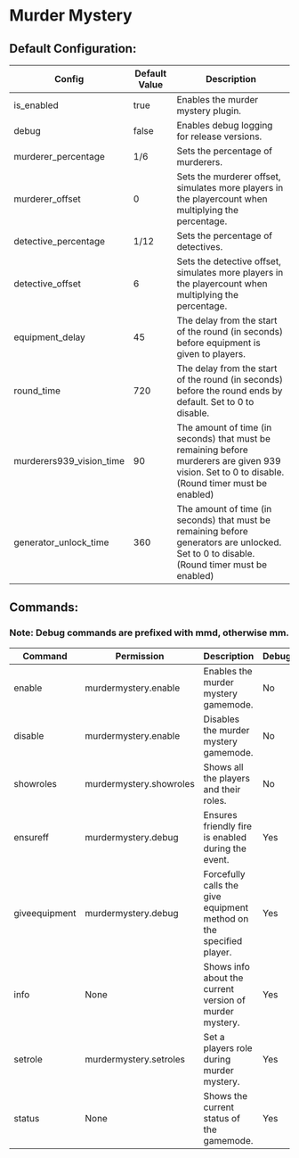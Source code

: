 ﻿# Murder Mystery
## Default Configuration:

| Config | Default Value | Description |
|---|---|---|
| is_enabled | true | Enables the murder mystery plugin. |
| debug | false | Enables debug logging for release versions. |
| murderer_percentage | 1/6 | Sets the percentage of murderers. |
| murderer_offset | 0 | Sets the murderer offset, simulates more players in the playercount when multiplying the percentage. |
| detective_percentage | 1/12 | Sets the percentage of detectives. |
| detective_offset | 6 | Sets the detective offset, simulates more players in the playercount when multiplying the percentage. |
| equipment_delay | 45 | The delay from the start of the round (in seconds) before equipment is given to players. |
| round_time | 720 | The delay from the start of the round (in seconds) before the round ends by default. Set to 0 to disable. |
| murderers939_vision_time | 90 | The amount of time (in seconds) that must be remaining before murderers are given 939 vision. Set to 0 to disable. (Round timer must be enabled) |
| generator_unlock_time | 360 | The amount of time (in seconds) that must be remaining before generators are unlocked. Set to 0 to disable. (Round timer must be enabled) |

## Commands:
### **Note: Debug commands are prefixed with mmd, otherwise mm.**

| Command | Permission | Description | Debug? |
|---|---|---|---|
| enable | murdermystery.enable | Enables the murder mystery gamemode. | No |
| disable | murdermystery.enable | Disables the murder mystery gamemode. | No |
| showroles | murdermystery.showroles | Shows all the players and their roles. | No |
| ensureff | murdermystery.debug | Ensures friendly fire is enabled during the event. | Yes |
| giveequipment | murdermystery.debug | Forcefully calls the give equipment method on the specified player. | Yes |
| info | None | Shows info about the current version of murder mystery. | Yes |
| setrole | murdermystery.setroles | Set a players role during murder mystery. | Yes |
| status | None | Shows the current status of the gamemode. | Yes |